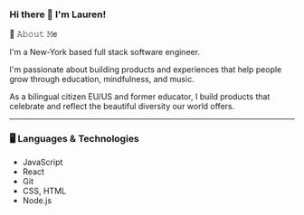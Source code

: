 ### Hi there 👋 I'm Lauren! 

📖 𝙰𝚋𝚘𝚞𝚝 𝙼e

I'm a New-York based full stack software engineer. 

I'm passionate about building products and experiences that help people grow through education, mindfulness, and music. 

As a bilingual citizen EU/US and former educator, I build products that celebrate and reflect the beautiful diversity our world offers. 

---

### 🖥️ Languages & Technologies
* JavaScript
* React
* Git
* CSS, HTML
* Node.js


 

<!--
**swersk/swersk** is a ✨ _special_ ✨ repository because its `README.md` (this file) appears on your GitHub profile.

Here are some ideas to get you started:

- 🔭 I’m currently working on ...
- 🌱 I’m currently learning ...
- 👯 I’m looking to collaborate on ...
- 🤔 I’m looking for help with ...
- 💬 Ask me about ...
- 📫 How to reach me: ...
- 😄 Pronouns: ...
- ⚡ Fun fact: ...
-->
